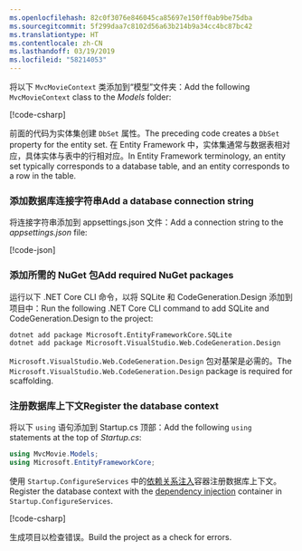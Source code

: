 ```yaml
---
ms.openlocfilehash: 82c0f3076e846045ca85697e150ff0ab9be75dba
ms.sourcegitcommit: 5f299daa7c8102d56a63b214b9a34cc4bc87bc42
ms.translationtype: HT
ms.contentlocale: zh-CN
ms.lasthandoff: 03/19/2019
ms.locfileid: "58214053"
---
```

<a name="dc"></a>

<span data-ttu-id="a4a03-101">将以下 `MvcMovieContext` 类添加到“模型”文件夹：</span><span class="sxs-lookup"><span data-stu-id="a4a03-101">Add the following `MvcMovieContext` class to the *Models* folder:</span></span>  

[!code-csharp[](~/tutorials/first-mvc-app/start-mvc/sample/MvcMovie22/Data/MvcMovieContext.cs)]

<span data-ttu-id="a4a03-102">前面的代码为实体集创建 `DbSet` 属性。</span><span class="sxs-lookup"><span data-stu-id="a4a03-102">The preceding code creates a `DbSet` property for the entity set.</span></span> <span data-ttu-id="a4a03-103">在 Entity Framework 中，实体集通常与数据表相对应，具体实体与表中的行相对应。</span><span class="sxs-lookup"><span data-stu-id="a4a03-103">In Entity Framework terminology, an entity set typically corresponds to a database table, and an entity corresponds to a row in the table.</span></span>

<a name="cs"></a>

### <a name="add-a-database-connection-string"></a><span data-ttu-id="a4a03-104">添加数据库连接字符串</span><span class="sxs-lookup"><span data-stu-id="a4a03-104">Add a database connection string</span></span>

<span data-ttu-id="a4a03-105">将连接字符串添加到 appsettings.json 文件：</span><span class="sxs-lookup"><span data-stu-id="a4a03-105">Add a connection string to the *appsettings.json* file:</span></span>

[!code-json[](~/tutorials/razor-pages/razor-pages-start/sample/RazorPagesMovie/appsettings_SQLite.json?highlight=8-10)]

### <a name="add-required-nuget-packages"></a><span data-ttu-id="a4a03-106">添加所需的 NuGet 包</span><span class="sxs-lookup"><span data-stu-id="a4a03-106">Add required NuGet packages</span></span>

<span data-ttu-id="a4a03-107">运行以下 .NET Core CLI 命令，以将 SQLite 和 CodeGeneration.Design 添加到项目中：</span><span class="sxs-lookup"><span data-stu-id="a4a03-107">Run the following .NET Core CLI command to add SQLite and CodeGeneration.Design  to the project:</span></span>

```console
dotnet add package Microsoft.EntityFrameworkCore.SQLite
dotnet add package Microsoft.VisualStudio.Web.CodeGeneration.Design
```

<span data-ttu-id="a4a03-108">`Microsoft.VisualStudio.Web.CodeGeneration.Design` 包对基架是必需的。</span><span class="sxs-lookup"><span data-stu-id="a4a03-108">The `Microsoft.VisualStudio.Web.CodeGeneration.Design` package is required for scaffolding.</span></span>

<a name="reg"></a>

### <a name="register-the-database-context"></a><span data-ttu-id="a4a03-109">注册数据库上下文</span><span class="sxs-lookup"><span data-stu-id="a4a03-109">Register the database context</span></span>

<span data-ttu-id="a4a03-110">将以下 `using` 语句添加到 Startup.cs 顶部：</span><span class="sxs-lookup"><span data-stu-id="a4a03-110">Add the following `using` statements at the top of *Startup.cs*:</span></span>

```csharp
using MvcMovie.Models;
using Microsoft.EntityFrameworkCore;
```

<span data-ttu-id="a4a03-111">使用 `Startup.ConfigureServices` 中的[依赖关系注入](xref:fundamentals/dependency-injection)容器注册数据库上下文。</span><span class="sxs-lookup"><span data-stu-id="a4a03-111">Register the database context with the [dependency injection](xref:fundamentals/dependency-injection) container in `Startup.ConfigureServices`.</span></span>

[!code-csharp[](~/tutorials/first-mvc-app/start-mvc/sample/MvcMovie22/Startup.cs?name=snippet_UseSqlite&highlight=11-12)]

<span data-ttu-id="a4a03-112">生成项目以检查错误。</span><span class="sxs-lookup"><span data-stu-id="a4a03-112">Build the project as a check for errors.</span></span>